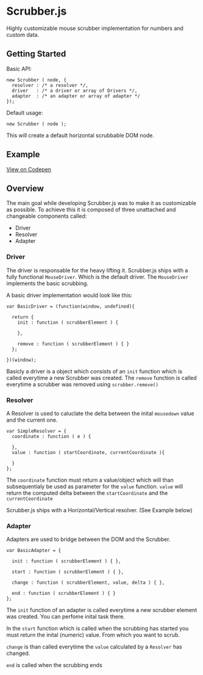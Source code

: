 # Scrubber.js

Highly customizable mouse scrubber implementation for numbers and custom data.

## Getting Started

Basic API:

    new Scrubber ( node, {
      resolver : /* a resolver */,
      driver   : /* a driver or array of Drivers */,
      adapter  : /* an adapter or array of adapter */
    });

Default usage:

    new Scrubber ( node );

This will create a default horizontal scrubbable DOM node.

## Example

[View on Codepen](http://codepen.io/FWeinb/pen/8fd14e108c720daa1ec362c3fb948280)


## Overview

The main goal while developing Scrubber.js was to make it as customizable as possible. To achieve this it is composed of three unattached and changeable components called:

  * Driver
  * Resolver
  * Adapter


### Driver

The driver is responsable for the heavy lifting it. Scrubber.js ships with a fully functional `MouseDriver`.
Which is the default driver. The `MouseDriver` implements the basic scrubbing.

A basic driver implementation would look like this:

    var BasicDriver = (function(window, undefined){

      return {
        init : function ( scrubberElement ) {

        },

        remove : function ( scrubberElement ) { }
      };

    })(window);

Basicly a driver is a object which consists of an `init` function which is called everytime a new Scrubber was created.
The `remove` function is called everytime a scrubber was removed using `scrubber.remove()`


### Resolver

A Resolver is used to caluclate the delta between the inital `mousedown` value and the current one.

    var SimpleResolver = {
      coordinate : function ( e ) {

      },
      value : function ( startCoordinate, currentCoordinate ){

      }
    };

The `coordinate` function must return a value/object which will than subsequentialy be used as parameter for the `value` function. `value` will return the computed delta between the `startCoordinate` and the `currentCoordinate`

Scrubber.js ships with a Horizontal/Vertical resolver. (See Example below)

### Adapter

Adapters are used to bridge between the DOM and the Scrubber.

    var BasicAdapter = {

      init : function ( scrubberElement ) { },

      start : function ( scrubberElement ) { },

      change : function ( scrubberElement, value, delta ) { },

      end : function ( scrubberElement ) { }
    };

The `init` function of an adapter is called everytime a new scrubber element was created. You can perfome inital task there.

In the `start` function which is called when the scrubbing has started you must return the inital (numeric) value. From which you want to scrub.

`change` is than called everytime the `value` calculated by a `Resolver` has changed.

`end` is called when the scrubbing ends

